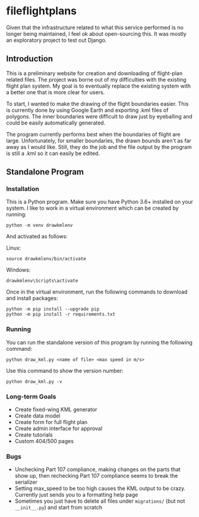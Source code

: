 # fileflightplans

Given that the infrastructure related to what this service performed is no longer being maintained, I feel ok about open-sourcing this. It was mostly an exploratory project to test out Django.

## Introduction

This is a preliminary website for creation and downloading of flight-plan related files. 
The project was borne out of my difficulties with the existing flight plan system.
My goal is to eventually replace the existing system with a better one that is more clear for users.

To start, I wanted to make the drawing of the flight boundaries easier. This is currently done by
using Google Earth and exporting .kml files of polygons. The inner boundaries were difficult to
draw just by eyeballing and could be easily automatically generated.

The program currently performs best when the boundaries of flight are large. Unfortunately, for
smaller boundaries, the drawn bounds aren't as far away as I would like. Still, they do the job
and the file output by the program is still a .kml so it can easily be edited.

## Standalone Program

### Installation

This is a Python program. Make sure you have Python 3.6+ installed on your system. I like to work
in a virtual environment which can be created by running:

```
python -m venv drawkmlenv
```

And activated as follows:

Linux:
```
source drawkmlenv/bin/activate
```

Windows:
```
drawkmlenv\Scripts\activate
```

Once in the virtual environment, run the following commands to download and install packages:
```
python -m pip install --upgrade pip
python -m pip install -r requirements.txt
```

### Running

You can run the standalone version of this program by running the following command:

```
python draw_kml.py <name of file> <max speed in m/s>
```

Use this command to show the version number:
```
python draw_kml.py -v
```

### Long-term Goals

- Create fixed-wing KML generator
- Create data model
- Create form for full flight plan
- Create admin interface for approval
- Create tutorials
- Custom 404/500 pages

### Bugs

- Unchecking Part 107 compliance, making changes on the parts that show up, then rechecking Part 107 compliance seems to break the serializer
- Setting max_speed to be too high causes the KML output to be crazy. Currently just sends you to a formatting help page
- Sometimes you just have to delete all files under `migrations/` (but not `__init__.py`) and start from scratch